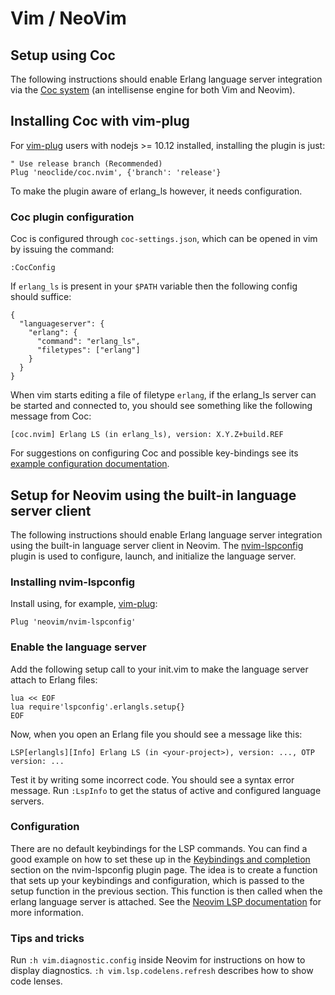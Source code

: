 # Vim / NeoVim

## Setup using Coc

The following instructions should enable Erlang language server integration via
the [Coc system](https://github.com/neoclide/coc.nvim) (an intellisense engine
for both Vim and Neovim).

## Installing Coc with vim-plug

For [vim-plug](https://github.com/junegunn/vim-plug) users with nodejs >= 10.12
installed, installing the plugin is just:

```vim
" Use release branch (Recommended)
Plug 'neoclide/coc.nvim', {'branch': 'release'}
```

To make the plugin aware of erlang\_ls however, it needs configuration.

### Coc plugin configuration

Coc is configured through `coc-settings.json`, which can be opened in vim by 
issuing the command:
```vim
:CocConfig
```

If `erlang_ls` is present in your `$PATH` variable then the following config
should suffice:
```vim
{
  "languageserver": {
    "erlang": {
      "command": "erlang_ls",
      "filetypes": ["erlang"]
    }
  }
}
```

When vim starts editing a file of filetype `erlang`, if the erlang\_ls server
can be started and connected to, you should see something like the following
message from Coc:

```vim
[coc.nvim] Erlang LS (in erlang_ls), version: X.Y.Z+build.REF
```

For suggestions on configuring Coc and possible key-bindings see its [example
configuration
documentation](https://github.com/neoclide/coc.nvim#example-vim-configuration).

## Setup for Neovim using the built-in language server client

The following instructions should enable Erlang language server integration
using the built-in language server client in Neovim. The
[nvim-lspconfig](https://github.com/neovim/nvim-lspconfig) plugin
is used to configure, launch, and initialize the language server.

### Installing nvim-lspconfig

Install using, for example, [vim-plug](https://github.com/junegunn/vim-plug):

```vim
Plug 'neovim/nvim-lspconfig'
```

### Enable the language server

Add the following setup call to your init.vim to make the language server attach
to Erlang files:

```vim
lua << EOF
lua require'lspconfig'.erlangls.setup{}
EOF
```

Now, when you open an Erlang file you should see a message like this:

`LSP[erlangls][Info] Erlang LS (in <your-project>), version: ..., OTP version: ...`

Test it by writing some incorrect code. You should see a syntax error message.
Run `:LspInfo` to get the status of active and configured language servers.

### Configuration

There are no default keybindings for the LSP commands. You can find a good
example on how to set these up in the
[Keybindings and completion](https://github.com/neovim/nvim-lspconfig#keybindings-and-completion)
section on the nvim-lspconfig plugin page. The idea is to create a function that
sets up your keybindings and configuration, which is passed to the setup
function in the previous section. This function is then called when the erlang
language server is attached. See the
[Neovim LSP documentation](https://neovim.io/doc/user/lsp.html) for more
information.

### Tips and tricks

Run `:h vim.diagnostic.config` inside Neovim for instructions on how to display
diagnostics. `:h vim.lsp.codelens.refresh` describes how to show code lenses.
